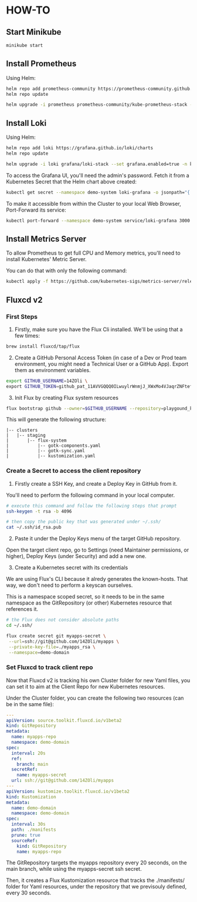 # HOW-TO

## Start Minikube

```sh
minikube start
```

## Install Prometheus

Using Helm:

```sh
helm repo add prometheus-community https://prometheus-community.github.io/helm-charts
helm repo update

helm upgrade -i prometheus prometheus-community/kube-prometheus-stack --set grafana.enabled=false -n demo-domain
```

## Install Loki

Using Helm:

```sh
helm repo add loki https://grafana.github.io/loki/charts
helm repo update

helm upgrade -i loki grafana/loki-stack --set grafana.enabled=true -n kube-system
```

To access the Grafana UI, you'll need the admin's password.
Fetch it from a Kubernetes Secret that the Helm chart above created:

```sh
kubectl get secret --namespace demo-system loki-grafana -o jsonpath="{.data.admin-password}" | base64 --decode ; echo
```

To make it accessible from within the Cluster to your local Web Browser, Port-Forward its service:

```sh
kubectl port-forward --namespace demo-system service/loki-grafana 3000:80
```

## Install Metrics Server

To allow Prometheus to get full CPU and Memory metrics, you'll need to install Kubernetes' Metric Server.

You can do that with only the following command:

```sh
kubectl apply -f https://github.com/kubernetes-sigs/metrics-server/releases/latest/download/components.yaml
```

## Fluxcd v2

### First Steps

1. Firstly, make sure you have the Flux Cli installed. We'll be using that a few times:

```sh
brew install fluxcd/tap/flux
```

2. Create a GitHub Personal Access Token (in case of a Dev or Prod team environment, you might need a Technical User or a GitHub App). Export them as environment variables.

```sh
export GITHUB_USERNAME=14ZOli \
export GITHUB_TOKEN=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
```

3. Init Flux by creating Flux system resources

```sh
flux bootstrap github --owner=$GITHUB_USERNAME --repository=playgound_kluster --branch=main --path=./clusters/staging --personal
```

This will generate the following structure:

```
|-- clusters
|   |-- staging
|       |-- flux-system
|           |-- gotk-components.yaml
|           |-- gotk-sync.yaml
|           |-- kustomization.yaml
```

### Create a Secret to access the client repository

1. Firstly create a SSH Key, and create a Deploy Key in GitHub from it.

You'll need to perform the following command in your local computer.

```sh
# execute this command and follow the following steps that prompt
ssh-keygen -t rsa -b 4096

# then copy the public key that was generated under ~/.ssh/
cat ~/.ssh/id_rsa.pub
```

2. Paste it under the Deploy Keys menu of the target GitHub repository.

Open the target client repo, go to Settings (need Maintainer permissions, or higher), Deploy Keys (under Security) and add a new one.

3. Create a Kubernetes secret with its credentials

We are using Flux's CLI because it alredy generates the known-hosts. That way, we don't need to perform a keyscan ourselves.

This is a namespace scoped secret, so it needs to be in the same namespace as the GitRepository (or other) Kubernetes resource that references it.

```sh
# the Flux does not consider absolute paths
cd ~/.ssh/

flux create secret git myapps-secret \
 --url=ssh://git@github.com/14ZOli/myapps \
 --private-key-file=./myapps_rsa \
 --namespace=demo-domain
```

### Set Fluxcd to track client repo

Now that Fluxcd v2 is tracking his own Cluster folder for new Yaml files, you can set it to aim at the Client Repo for new Kubernetes resources.

Under the Cluster folder, you can create the following two resources (can be in the same file):

```yaml
---
apiVersion: source.toolkit.fluxcd.io/v1beta2
kind: GitRepository
metadata:
  name: myapps-repo
  namespace: demo-domain
spec:
  interval: 20s
  ref:
    branch: main
  secretRef:
    name: myapps-secret
  url: ssh://git@github.com/14ZOli/myapps
---
apiVersion: kustomize.toolkit.fluxcd.io/v1beta2
kind: Kustomization
metadata:
  name: demo-domain
  namespace: demo-domain
spec:
  interval: 30s
  path: ./manifests
  prune: true
  sourceRef:
    kind: GitRepository
    name: myapps-repo
```

The GitRepository targets the myapps repository every 20 seconds, on the main branch, while using the myapps-secret ssh secret.

Then, it creates a Flux Kustomization resource that tracks the ./manifests/ folder for Yaml resources, under the repository that we previsouly defined, every 30 seconds.
